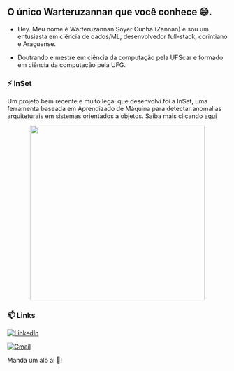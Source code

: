## O único Warteruzannan que você conhece 😄.

- Hey. Meu nome é Warteruzannan Soyer Cunha (Zannan) e sou um entusiasta em ciência de dados/ML, desenvolvedor full-stack, corintiano e Araçuense.

- Doutrando e mestre em ciência da computação pela UFScar e formado em ciência da computação pela UFG.

### ⚡ InSet

Um projeto bem recente e muito legal que desenvolvi foi a InSet, uma ferramenta baseada em Aprendizado de Máquina para detectar anomalias arquiteturais em sistemas orientados a objetos. Saiba mais clicando [aqui](http://inset-tool.github.io/)

<div style="width: 100%; display: flex; justify-content:center">
    <img src="https://media1.tenor.com/images/f093ad8ea5e22c39abf8a40438fbd4a3/tenor.gif?itemid=14366046" width="400px">

</div>

### 📫 Links

[![LinkedIn](https://img.shields.io/static/v1?label=&message=LinkedIn&color=blue&style=flat-square&logo=LinkedIn&logoColor=white)](https://www.linkedin.com/in/warteruzannan-cunha-459620b9/)

[![Gmail](https://img.shields.io/static/v1?label=&message=warteruzannan@gmail.com&color=red&style=flat-square&logo=Gmail&logoColor=white)](mailto:warteruzannan@gmail.com)

Manda um alô ai 🤔!

<!--
**warteruzannan/warteruzannan** is a ✨ _special_ ✨ repository because its `README.md` (this file) appears on your GitHub profile.

Here are some ideas to get you started:

- 🔭 I’m currently working on ...
- 🌱 I’m currently learning ...
- 👯 I’m looking to collaborate on ...
- 🤔 I’m looking for help with ...
- 💬 Ask me about ...
- 📫 How to reach me: ...
- 😄 Pronouns: ...
- ⚡ Fun fact: ...
-->
